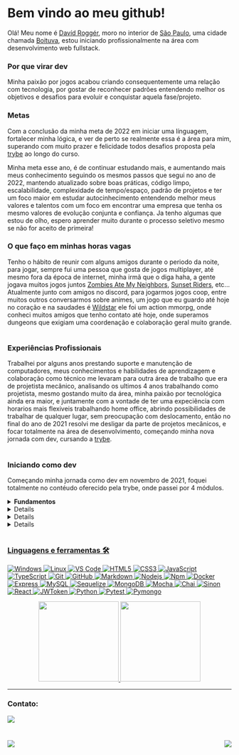 # Bem vindo ao meu github!

Olá! Meu nome é [Davíd Roggér](https://www.linkedin.com/in/davidrogger/), moro no interior de [São Paulo](https://pt.wikipedia.org/wiki/S%C3%A3o_Paulo), uma cidade chamada [Boituva](https://www.boituva.sp.gov.br/), estou iniciando profissionalmente na área com desenvolvimento web fullstack.
### Por que virar dev

Minha paixão por jogos acabou criando consequentemente uma relação com tecnologia, por gostar de reconhecer padrões entendendo melhor os objetivos e desafios para evoluir e conquistar aquela fase/projeto.

### Metas

Com a conclusão da minha meta de 2022 em iniciar uma línguagem, fortalecer minha lógica, e ver de perto se realmente essa é a área para mim, superando com muito prazer e felicidade todos desafios proposta pela [trybe](https://www.betrybe.com/) ao longo do curso.

Minha meta esse ano, é de continuar estudando mais, e aumentando mais meus conhecimento seguindo os mesmos passos que segui no ano de 2022, mantendo atualizado sobre boas práticas, código limpo, escalabilidade, complexidade de tempo/espaço, padrão de projetos e ter um foco maior em estudar autocinhecimento entendendo melhor meus valores e talentos com um foco em encontrar uma empresa que tenha os mesmo valores de evolução conjunta e confiança. Ja tenho algumas que estou de olho, espero aprender muito durante o processo seletivo mesmo se não for aceito de primeira!

### O que faço em minhas horas vagas

Tenho o hábito de reunir com alguns amigos durante o periodo da noite, para jogar, sempre fui uma pessoa que gosta de jogos multiplayer, até mesmo fora da época de internet, minha irmã que o diga haha, a gente jogava muitos jogos juntos [Zombies Ate My Neighbors](https://pt.wikipedia.org/wiki/Zombies_Ate_My_Neighbors), [Sunset Riders](https://pt.wikipedia.org/wiki/Sunset_Riders), etc...
Atualmente junto com amigos no discord, para jogarmos jogos coop, entre muitos outros conversarmos sobre animes, um jogo que eu guardo até hoje no coração e na saudades é [Wildstar](https://en.wikipedia.org/wiki/WildStar) ele foi um action mmorpg, onde conheci muitos amigos que tenho contato até hoje, onde superamos dungeons que exigiam uma coordenação e colaboração geral muito grande.
#
### Experiências Profissionais

Trabalhei por alguns anos prestando suporte e manutenção de computadores, meus conhecimentos e habilidades de aprendizagem e colaboração como técnico me levaram para outra área de trabalho que era de projetista mecânico, analisando os ultimos 4 anos trabalhando como projetista, mesmo gostando muito da área, minha paixão por tecnológica ainda era maior, e juntamente com a vontade de ter uma expeciência com horarios mais flexiveis trabalhando home office, abrindo possibilidades de trabalhar de qualquer lugar, sem preocupação com deslocamento, então no final do ano de 2021 resolvi me desligar da parte de projetos mecânicos, e focar totalmente na área de desenvolvimento, começando minha nova jornada com dev, cursando a [trybe](https://www.betrybe.com/).

#
### Iniciando como dev

Começando minha jornada como dev em novembro de 2021, foquei totalmente no contéudo oferecido pela trybe, onde passei por 4 módulos.

<details>
  <summary>
    <strong>
      Fundamentos
    </strong>
  </summary>

  #
  Onde conheci o github e seu funcionamento, aprendi minha primeira linguagem, Javascript e aumentei o nível de lógica de programação, focando sempre em boas práticas, foi apresentando e executado o uso de testes como algo fundamental no dia a dia para desenvolver aplicações com mais qualidade.
  <details>
    <summary>
      <strong>
        Projetos de Fundamentos
      </strong>
    </summary>

  <div>
   <ol>
    <li><a href="">Lessons Learned</li>
    <li><a href="">Playground Functions</li>
    <li><a href="">Arte Pixels</li>
    <li><a href="">Lista de Tarefas</li>
    <li><a href="">Meme Generator</li>
    <li><a href="">Adivinhe a cor</li>
    <li><a href="">Carta Misteriosa</li>
    <li><a href="">Trybewarts</li>
    <li><a href="">Testes Unitários</li>
    <li><a href="">Zoo Functions</li>
    <li><a href="">Carrinho de compras</li>
   </ol>
  </div>

  
  </details>

  #
</details>

<details>
  <summary>
    <strong>
      Frontend
    </strong>
  </summary>

  #
  Esse modulo foi focado em aprender o funcionamento da biblioteca React.js, por ser muito reconhecida e usada no mercado de trabalho, aprendi a utilizar ela usando classes inicialmente para ser apto há realizar manutenção caso me depare com algum legado futuramente e por ser mais complicada comparando com sua versão funcional. Durante esse bloco também aprende conceitos básicos e noções de uso do Agile usando Scrum e Kanban nos projetos em grupo.
  <details>
    <summary>
      <strong>
        Projetos de Frontend
      </strong>
    </summary>

  <div>
   <ol>
    <li><a href="">Solar System</li>
    <li><a href="">Tryunfo</li>
    <li><a href="">TrybeTunes</li>
    <li><a href="">Front-end Online Store</li>
    <li><a href="">Testes em React</li>
    <li><a href="">Trybe Wallet</li>
    <li><a href="">Jogo de Trivia</li>
    <li><a href="">StarWars Datatable com Conext API e Hooks</li>
    <li><a href="">App de Receitas</li>
   </ol>
   
  </div>

  
  </details>

  #
</details>

<details>
  <summary>
    <strong>
      Backend
    </strong>
  </summary>

  #
  Aprendi sobre conteinerização usando Docker, e seus beneficios para garantir o funcionamento da aplicação em um ambiente de containers, foi o modulo mais longo e cansativo de todos modulos, por ter muito material teorico e conceitos, que parecia confusos no começo, mas se solificaram ao longo do modulo, aprendi a desenvolver um código para back-end, robusto, usando Arquitetura de software seguindo padrão MSC, limpo, escalável usando banco de dados e realizando testes automátizados.
  <details>
    <summary>
      <strong>
        Projetos de Backend
      </strong>
    </summary>

  <div>
   <ol>
      <li><a href="">Docker Todo-List</li>
      <li><a href="">All For One</li>
      <li><a href="">One For All</li>
      <li><a href="">Talker Manager</li>
      <li><a href="">Store Manager</li>
      <li><a href="">API de Blogs</li>
      <li><a href="">Trybesmith</li>
      <li><a href="">Trybers and Dragons</li>
      <li><a href="">TFC - Trybe Futebol Clube</li>
      <li><a href="">Commerce</li>
      <li><a href="">Car Shop</li>
      <li><a href="">App de Delivery</li>
   </ol>
   
  </div>

  
  </details>

  #
</details>

<details>
  <summary>
    <strong>
      Ciências da Computação
    </strong>
  </summary>

  #
  Foi iniciada uma nova linguagem, Python, padrões de projetos, raspagem de dados, complexidade de tempo e espaço com algoritmos e estrutura de dados, com alocamento de memória, funcionamento de pilhas, filas, conjuntos entre muitas outros conceitos e padrões.
  <details>
    <summary>
      <strong>
        Projetos de Ciências da Computação
      </strong>
    </summary>

  <div>
   <ol>
    <li><a href="https://github.com/davidrogger/trybe-project-job-insights">Job Insights</li>
    <li> <a href="https://github.com/davidrogger/trybe-project-inventory-report">Inventory Report</li>
    <li> <a href="https://github.com/davidrogger/trybe-project-tech-news">Tech News</li>
    <li> <a href="https://github.com/davidrogger/trybe-project-algorithms">Algorithms</li>
    <li> <a href="https://github.com/davidrogger/trybe-project-ting">TING - Trybe Is Not Google</li>
    <li> <a href="https://github.com/davidrogger/trybe-project-restaurant-orders">Restaurant Orders</li>
   </ol>
   
  </div>

  
  </details>

  #
</details>

#

###
### Linguagens e ferramentas 🛠

![Windows](http://img.shields.io/badge/-Windows-0078D6?style=flat-square&logo=windows&logoColor=ffffff)
![Linux](http://img.shields.io/badge/-Linux-ffb200?style=flat-square&logo=linux&logoColor=000000)
![VS Code](http://img.shields.io/badge/-VS%20Code-007ACC?style=flat-square&logo=visual-studio-code&logoColor=ffffff)
![HTML5](https://img.shields.io/badge/-HTML5-%23E44D27?style=flat-square&logo=html5&logoColor=ffffff)
![CSS3](https://img.shields.io/badge/-CSS3-%231572B6?style=flat-square&logo=css3)
![JavaScript](https://img.shields.io/badge/-JavaScript-%23F7DF1C?style=flat-square&logo=javascript&logoColor=000000&labelColor=%23F7DF1C&color=%23FFCE5A)
![TypeScript](https://img.shields.io/badge/-TypeScript-235a97?style=flat-square&logo=typescript&logoColor=ffffff)
![Git](https://img.shields.io/badge/-Git-%23F05032?style=flat-square&logo=git&logoColor=%23ffffff)
![GitHub](https://img.shields.io/badge/-GitHub-181717?style=flat-square&logo=github)
![Markdown](https://img.shields.io/badge/-Markdown-000000?style=flat-square&logo=markdown)
![Nodejs](https://img.shields.io/badge/-Nodejs-339933?style=flat-square&logo=Node.js&logoColor=ffffff)
![Npm](https://img.shields.io/badge/-npm-CB3837?style=flat-square&logo=npm)
![Docker](https://img.shields.io/badge/-Docker-003f8c?style=flat-square&logo=docker&logoColor=fff)
![Express](https://img.shields.io/badge/-Express-339999?style=flat-square&logo=express&logoColor=ffffff)
![MySQL](https://img.shields.io/badge/-MySQL-EAA221?style=flat-square&logo=mysql&logoColor=1e4c68)
![Sequelize](https://img.shields.io/badge/-Sequelize-02afef?style=flat-square&logo=sequelize&logoColor=ffffff)
![MongoDB](https://img.shields.io/badge/-MongoDB-b?style=flat-square&logo=MongoDB&logoColor=ffffff)
![Mocha](https://img.shields.io/badge/-Mocha-896446?style=flat-square&logo=mocha&logoColor=ffffff)
![Chai](https://img.shields.io/badge/-Chai-a40802?style=flat-square&logo=chai)
![Sinon](https://img.shields.io/badge/-Sinon-a0d3a4?style=flat-square&logo=sinon)
![React](https://img.shields.io/badge/-React-61DAFB?style=flat-square&logo=react&logoColor=ffffff)
![JWToken](https://img.shields.io/badge/-JWToken-000?style=flat-square&logo=jsonwebtokens&logoColor=d63aff)
![Python](https://img.shields.io/badge/-Python-%23F7DF1C?style=flat-square&logo=python)
![Pytest](https://img.shields.io/badge/-Pytest-fff?style=flat-square&logo=pytest)
![Pymongo](https://img.shields.io/badge/-Pymongo-b?style=flat-square&logo=Pymongo)


<div align="center">
  <a href="https://github.com/davidrogger">
  <img height="180em" src="https://github-readme-stats.vercel.app/api?username=davidrogger&show_icons=true&theme=dark&include_all_commits=true&count_private=true"/>

  <img height="180em" src="https://github-readme-stats.vercel.app/api/top-langs/?username=davidrogger&layout=compact&langs_count=7&theme=dark"/>
  </a>

</div>
<hr>
<h3>Contato:</h3>
<div>
<a href="https://www.linkedin.com/in/davidrogger/" target="_blank"><img src="https://img.shields.io/badge/-LinkedIn-%230077B5?style=for-the-badge&logo=linkedin&logoColor=white" target="_blank"></a>
<h1 align="center">
  <img align="left" src="https://visitor-badge.laobi.icu/badge?page_id=davidrogger" />
  <img align="right" src="https://img.shields.io/github/followers/davidrogger?label=Follow&style=social" />
</h1>
</div>
